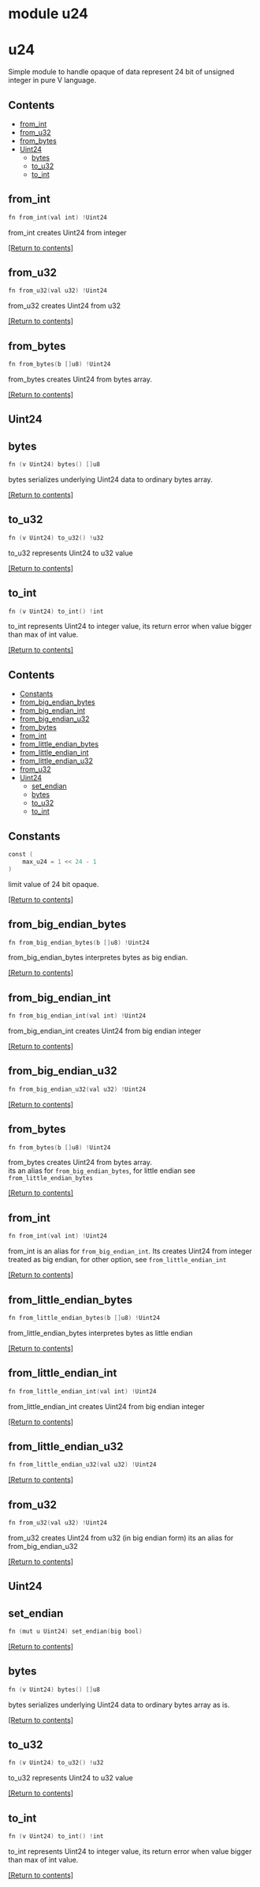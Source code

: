 # module u24


# u24
Simple module to handle opaque of data represent 24 bit of unsigned integer in pure V language.


## Contents
- [from_int](#from_int)
- [from_u32](#from_u32)
- [from_bytes](#from_bytes)
- [Uint24](#Uint24)
  - [bytes](#bytes)
  - [to_u32](#to_u32)
  - [to_int](#to_int)

## from_int
```v
fn from_int(val int) !Uint24
```

from_int creates Uint24 from integer

[[Return to contents]](#Contents)

## from_u32
```v
fn from_u32(val u32) !Uint24
```

from_u32 creates Uint24 from u32

[[Return to contents]](#Contents)

## from_bytes
```v
fn from_bytes(b []u8) !Uint24
```

from_bytes creates Uint24 from bytes array.  

[[Return to contents]](#Contents)

## Uint24
## bytes
```v
fn (v Uint24) bytes() []u8
```

bytes serializes underlying Uint24 data to ordinary bytes array.  

[[Return to contents]](#Contents)

## to_u32
```v
fn (v Uint24) to_u32() !u32
```

to_u32 represents Uint24 to u32 value

[[Return to contents]](#Contents)

## to_int
```v
fn (v Uint24) to_int() !int
```

to_int represents Uint24 to integer value, its return error when value bigger than max of int value.  

[[Return to contents]](#Contents)


## Contents
- [Constants](#Constants)
- [from_big_endian_bytes](#from_big_endian_bytes)
- [from_big_endian_int](#from_big_endian_int)
- [from_big_endian_u32](#from_big_endian_u32)
- [from_bytes](#from_bytes)
- [from_int](#from_int)
- [from_little_endian_bytes](#from_little_endian_bytes)
- [from_little_endian_int](#from_little_endian_int)
- [from_little_endian_u32](#from_little_endian_u32)
- [from_u32](#from_u32)
- [Uint24](#Uint24)
  - [set_endian](#set_endian)
  - [bytes](#bytes)
  - [to_u32](#to_u32)
  - [to_int](#to_int)

## Constants
```v
const (
	max_u24 = 1 << 24 - 1
)
```

limit value of 24 bit opaque.  

[[Return to contents]](#Contents)

## from_big_endian_bytes
```v
fn from_big_endian_bytes(b []u8) !Uint24
```

from_big_endian_bytes interpretes bytes as big endian.  

[[Return to contents]](#Contents)

## from_big_endian_int
```v
fn from_big_endian_int(val int) !Uint24
```

from_big_endian_int creates Uint24 from big endian integer

[[Return to contents]](#Contents)

## from_big_endian_u32
```v
fn from_big_endian_u32(val u32) !Uint24
```


[[Return to contents]](#Contents)

## from_bytes
```v
fn from_bytes(b []u8) !Uint24
```

from_bytes creates Uint24 from bytes array.  
its an alias for `from_big_endian_bytes`, for little endian see `from_little_endian_bytes`

[[Return to contents]](#Contents)

## from_int
```v
fn from_int(val int) !Uint24
```

from_int is an alias for `from_big_endian_int`. Its creates Uint24 from integer treated as big endian, for other option, see `from_little_endian_int`

[[Return to contents]](#Contents)

## from_little_endian_bytes
```v
fn from_little_endian_bytes(b []u8) !Uint24
```

from_little_endian_bytes interpretes bytes as little endian

[[Return to contents]](#Contents)

## from_little_endian_int
```v
fn from_little_endian_int(val int) !Uint24
```

from_little_endian_int creates Uint24 from big endian integer

[[Return to contents]](#Contents)

## from_little_endian_u32
```v
fn from_little_endian_u32(val u32) !Uint24
```


[[Return to contents]](#Contents)

## from_u32
```v
fn from_u32(val u32) !Uint24
```

from_u32 creates Uint24 from u32 (in big endian form) its an alias for from_big_endian_u32

[[Return to contents]](#Contents)

## Uint24
## set_endian
```v
fn (mut u Uint24) set_endian(big bool)
```


[[Return to contents]](#Contents)

## bytes
```v
fn (v Uint24) bytes() []u8
```

bytes serializes underlying Uint24 data to ordinary bytes array as is.  

[[Return to contents]](#Contents)

## to_u32
```v
fn (v Uint24) to_u32() !u32
```

to_u32 represents Uint24 to u32 value

[[Return to contents]](#Contents)

## to_int
```v
fn (v Uint24) to_int() !int
```

to_int represents Uint24 to integer value, its return error when value bigger than max of int value.  

[[Return to contents]](#Contents)

